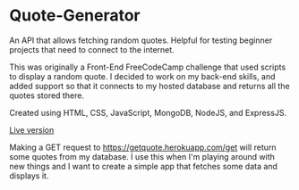 # Quote-Generator
An API that allows fetching random quotes. Helpful for testing beginner projects that need to connect to the internet.

This was originally a Front-End FreeCodeCamp challenge that used scripts to display a random quote. 
I decided to work on my back-end skills, and added support so that it connects to my hosted database and returns all the quotes stored there.

Created using HTML, CSS, JavaScript, MongoDB, NodeJS, and ExpressJS.

[Live version](https://getquote.herokuapp.com)

Making a GET request to https://getquote.herokuapp.com/get will return some quotes from my database. I use this when I'm playing around with new things and I want to create a simple app that fetches some data and displays it.
